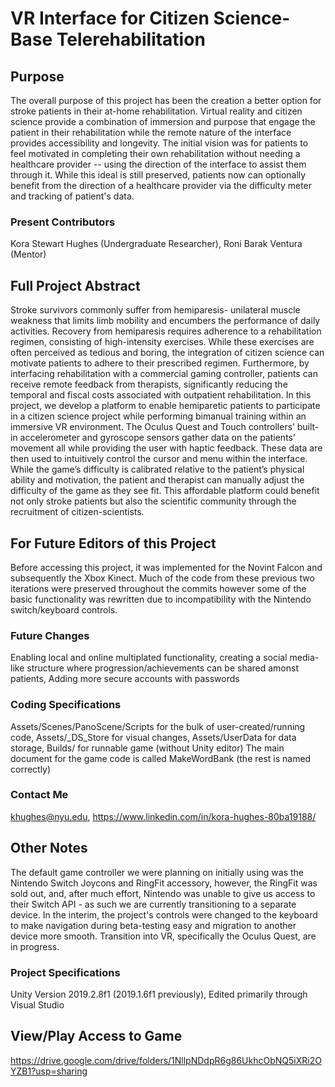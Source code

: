 # VR Interface for Citizen Science-Base Telerehabilitation
## Purpose
The overall purpose of this project has been the creation a better option for stroke patients in their at-home rehabilitation. Virtual reality and citizen science provide a combination of immersion and purpose that engage the patient in their rehabilitation while the remote nature of the interface provides accessibility and longevity.
The initial vision was for patients to feel motivated in completing their own rehabilitation without needing a healthcare provider -- using the direction of the interface to assist them through it.
While this ideal is still preserved, patients now can optionally benefit from the direction of a healthcare provider via the difficulty meter and tracking of patient's data.
### Present Contributors
Kora Stewart Hughes (Undergraduate Researcher), 
Roni Barak Ventura (Mentor)
## Full Project Abstract
Stroke survivors commonly suffer from hemiparesis- unilateral muscle weakness that limits limb mobility and encumbers the performance of daily activities. Recovery from hemiparesis requires adherence to a rehabilitation regimen, consisting of high-intensity exercises. While these exercises are often perceived as tedious and boring, the integration of citizen science can motivate patients to adhere to their prescribed regimen. Furthermore, by interfacing rehabilitation with a commercial gaming controller, patients can receive remote feedback from therapists, significantly reducing the temporal and fiscal costs associated with outpatient rehabilitation. In this project, we develop a platform to enable hemiparetic patients to participate in a citizen science project while performing bimanual training within an immersive VR environment. The Oculus Quest and Touch controllers’ built-in accelerometer and gyroscope sensors gather data on the patients’ movement all while providing the user with haptic feedback. These data are then used to intuitively control the cursor and menu within the interface. While the game’s difficulty is calibrated relative to the patient’s physical ability and motivation, the patient and therapist can manually adjust the difficulty of the game as they see fit. This affordable platform could benefit not only stroke patients but also the scientific community through the recruitment of citizen-scientists.
## For Future Editors of this Project
Before accessing this project, it was implemented for the Novint Falcon and subsequently the Xbox Kinect. Much of the code from these previous two iterations were preserved throughout the commits however some of the basic functionality was rewritten due to incompatibility with the Nintendo switch/keyboard controls.
### Future Changes
Enabling local and online multiplated functionality, creating a social media-like structure where progression/achievements can be shared amonst patients, Adding more secure accounts with passwords
### Coding Specifications
Assets/Scenes/PanoScene/Scripts for the bulk of user-created/running code,
Assets/_DS_Store for visual changes,
Assets/UserData for data storage, 
Builds/ for runnable game (without Unity editor)
The main document for the game code is called MakeWordBank (the rest is named correctly)
### Contact Me
khughes@nyu.edu, 
https://www.linkedin.com/in/kora-hughes-80ba19188/
## Other Notes
The default game controller we were planning on initially using was the Nintendo Switch Joycons and RingFit accessory, however, the RingFit was sold out, and, after much effort, Nintendo was unable to give us access to their Switch API - as such we are currently transitioning to a separate device.
In the interim, the project's controls were changed to the keyboard to make navigation during beta-testing easy and migration to another device more smooth. Transition into VR, specifically the Oculus Quest, are in progress.
### Project Specifications
Unity Version 2019.2.8f1 (2019.1.6f1 previously), 
Edited primarily through Visual Studio
## View/Play Access to Game
https://drive.google.com/drive/folders/1NllpNDdpR6g86UkhcObNQ5iXRi2OYZB1?usp=sharing
